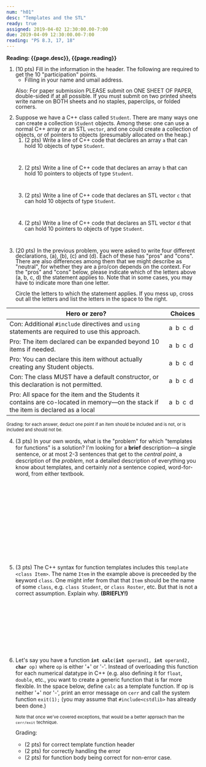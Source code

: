 ```yaml
---
num: "h01"
desc: "Templates and the STL"
ready: true
assigned: 2019-04-02 12:30:00.00-7:00
due: 2019-04-09 12:30:00.00-7:00
reading: "PS 8.3, 17, 18"
---
```


<b>Reading: {{page.desc}}, {{page.reading}}</b>

<!-- ADJUST NUMBER SO THAT STUFF FITS NICELY ON SECOND PAGE 
        LARGEST NUMBER THAT FITS; TRADEOFF READABILITY AND COMPACTNESS -->

<div id="pageOneContent" style="font-size:100%; line-height:100%">

<ol start="1" style="margin-bottom:0px; padding-bottom:0px;">

<li>(10 pts) Fill in the information in the header. The following are required to get the 10 "participation" points.
    <ul>
    <li>Filling in your name and umail address.<br /></li>
    </ul>
    <p>Also: For paper submission PLEASE submit on ONE SHEET OF PAPER, double-sided if at all possible. If you must submit on two printed sheets write name on BOTH sheets and no staples, paperclips, or folded corners.<br />
    </p>
 </li> 
    

<li>Suppose we have a C++ class called <code>Student</code>. There are many ways one can create a collection <code>Student</code> objects.  Among these: one can use a normal C++ array or an STL <code>vector</code>, and one could create a collection of objects, or of pointers to objects (presumably allocated on the heap.) 
<ol style='a'> 
 <li>(2 pts) Write a line of C++ code that declares an array <code>a</code> that can hold 10 objects of type <code>Student</code>.<br /><br /><br /><br /></li>
 <li>(2 pts) Write a line of C++ code that declares an array <code>b</code> that can hold 10 pointers to objects of type <code>Student</code>.<br /><br /><br /><br /></li>
 <li>(2 pts) Write a line of C++ code that declares an STL vector <code>c</code> that can hold 10 objects of type <code>Student</code>.<br /><br /><br /><br /></li>
 <li>(2 pts) Write a line of C++ code that declares an STL vector <code>d</code> that can hold 10 pointers to objects of type <code>Student</code>.<br /><br /><br /><br /></li>
</ol>
</li>


<li style="margin-bottom:0px; padding-bottom:0px;"> (20 pts) In the previous problem, you were asked to write four different declarations, (a), (b), (c) and (d).  Each of these has "pros" and "cons".  There are also differences among them that we might describe as "neutral", for whether they are a pro/con depends on the context.   For the "pros" and "cons" below, please indicate which of the letters above (a, b, c, d) the statement applies to.   Note that in some cases, you may have to indicate more than one letter.

Circle the letters to which the statement applies.  If you mess up, cross out all the letters and list the letters in the space to the right.
</li>
</ol>

| Hero or zero? |  Choices |
| -- | -- |
| Con: Additional <code>#include</code> directives and <code>using</code> statements are required to use this approach.| a&nbsp;&nbsp;b&nbsp;&nbsp;c&nbsp;&nbsp;d&nbsp;&nbsp;|
| Pro: The item declared can be expanded beyond 10 items if needed. | a&nbsp;&nbsp;b&nbsp;&nbsp;c&nbsp;&nbsp;d&nbsp;|
| Pro: You can declare this item without actually creating any Student objects.&nbsp;| a&nbsp;&nbsp;b&nbsp;&nbsp;c&nbsp;&nbsp;d&nbsp;|
| Con: The class MUST have a default constructor, or this declaration is not permitted.&nbsp;| a&nbsp;&nbsp;b&nbsp;&nbsp;c&nbsp;&nbsp;d&nbsp;|
| Pro: All space for the item and the Students it contains are co-located in memory&mdash;on the stack if the item is declared as a local | a&nbsp;&nbsp;b&nbsp;&nbsp;c&nbsp;&nbsp;d&nbsp;|

<p style="font-size:80%; margin-bottom:0px; padding-bottom:0px;">Grading: for each answer, deduct one point if an item should be included and is not, or is included and should not be.</p>

</div> <!-- id="pageOneContent" -->

<div class="pagebreak"></div>

<div id="pageTwoContent" style="font-size:100%;"> 

<ol start="4">

<li>(3 pts) In your own words, what is the "problem" for which "templates for functions" is a solution?   I'm looking for a <b>brief</b> description&mdash;a single sentence, or at most 2-3 sentences that get to the <em>central point</em>, a description of the <em>problem</em>, not a detailed description of everything you know about templates, and certainly <em>not</em> a sentence copied, word-for-word, from either textbook.<div style="margin-bottom: 15em;">&nbsp;</div> </li>

<li>(3 pts) The C++ syntax for function templates includes this <code>template &lt;class Item&gt;</code>.    The name <code>Item</code> in the example above is preceeded by the keyword <code>class</code>.  One might infer from that that <code>Item</code> should be the name of some <code>class</code>, e.g. <code>class Student</code>, or <code>class Roster</code>, etc.   But that is not a correct assumption.  Explain why. <b>(BRIEFLY!)</b> <div style="margin-bottom: 10em;">&nbsp;</div> </li>

<li> <p>Let's say you have a function <code><b>int calc</b>(<b>int</b> operand1, <b>int</b> operand2, <b>char</b> op)</code> where <code>op</code> is either '+' or '-'.    Instead of overloading this function for each numerical datatype in C++ (e.g. also defining it for <code>float</code>, <code>double</code>, etc., you want to create a generic function that is far more flexible.  In the space below, define <code>calc</code> as a template function.  If op is neither '+' nor '-', print an error message on <code>cerr</code> and call the system function <code>exit(1);</code> (you may assume that <code>#include&lt;cstdlib&gt;</code> has already been done.)  </p>

<p style="font-size:80%">Note that once we've covered exceptions, that would be a better approach than the <code>cerr/exit</code> technique.</p>

<div style='font-size:100%'>Grading:
 <ul>
  <li> (2 pts) for correct template function header</li>
  <li> (2 pts) for correctly handling the error</li>
  <li> (2 pts) for function body being correct for non-error case.</li>
</ul>
</div>


</li>

</ol>


</div> <!-- id="pageTwoContent" -->
